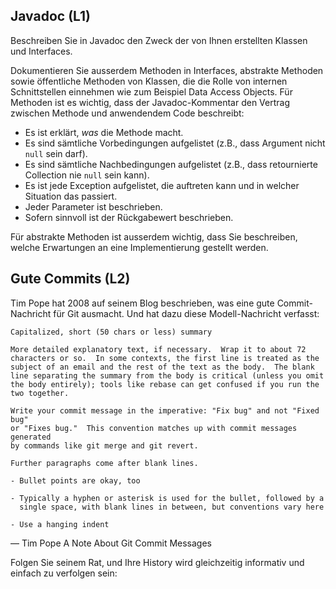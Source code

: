 ## Javadoc (L1)

Beschreiben Sie in Javadoc den Zweck der von Ihnen erstellten Klassen und Interfaces.

Dokumentieren Sie ausserdem Methoden in Interfaces, abstrakte  Methoden sowie öffentliche Methoden von Klassen, die die Rolle von  internen Schnittstellen einnehmen wie zum Beispiel Data Access Objects.  Für Methoden ist es wichtig, dass der Javadoc-Kommentar den Vertrag  zwischen Methode und anwendendem Code beschreibt:

- Es ist erklärt, *was* die Methode macht.
- Es sind sämtliche Vorbedingungen aufgelistet (z.B., dass Argument nicht `null` sein darf).
- Es sind sämtliche Nachbedingungen aufgelistet (z.B., dass retournierte Collection nie `null` sein kann).
- Es ist jede Exception aufgelistet, die auftreten kann und in welcher Situation das passiert.
- Jeder Parameter ist beschrieben.
- Sofern sinnvoll ist der Rückgabewert beschrieben.

Für abstrakte Methoden ist ausserdem wichtig, dass Sie beschreiben, welche Erwartungen an eine Implementierung gestellt werden.

## Gute Commits (L2)

Tim Pope hat 2008 auf seinem Blog beschrieben, was eine gute Commit-Nachricht für Git ausmacht. Und hat dazu diese Modell-Nachricht verfasst:

    Capitalized, short (50 chars or less) summary
    
    More detailed explanatory text, if necessary.  Wrap it to about 72
    characters or so.  In some contexts, the first line is treated as the
    subject of an email and the rest of the text as the body.  The blank
    line separating the summary from the body is critical (unless you omit
    the body entirely); tools like rebase can get confused if you run the
    two together.
    
    Write your commit message in the imperative: "Fix bug" and not "Fixed bug"
    or "Fixes bug."  This convention matches up with commit messages generated
    by commands like git merge and git revert.
    
    Further paragraphs come after blank lines.
    
    - Bullet points are okay, too
    
    - Typically a hyphen or asterisk is used for the bullet, followed by a
      single space, with blank lines in between, but conventions vary here
    
    - Use a hanging indent

— Tim Pope
A Note About Git Commit Messages

Folgen Sie seinem Rat, und Ihre History wird gleichzeitig informativ und einfach zu verfolgen sein:
